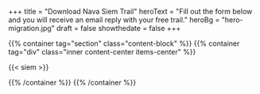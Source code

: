 +++
title = "Download Nava Siem Trail"
heroText = "Fill out the form below and you will receive an email reply with your free trail."
heroBg = "hero-migration.jpg"
draft = false
showthedate = false
+++

{{% container tag="section" class="content-block" %}}
{{% container tag="div" class="inner content-center items-center" %}}

{{< siem >}}

{{% /container %}}
{{% /container %}}